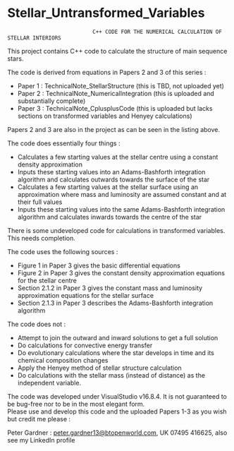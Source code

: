 # Stellar_Untransformed_Variables
                               C++ CODE FOR THE NUMERICAL CALCULATION OF STELLAR INTERIORS
                               
This project contains C++ code to calculate the structure of main sequence stars.

The code is derived from equations in Papers 2 and 3 of this series :

+ Paper 1 : TechnicalNote_StellarStructure         (this is TBD, not uploaded yet)
+ Paper 2 : TechnicalNote_NumericalIntegration     (this is uploaded and substantially complete)
+ Paper 3 : TechnicalNote_CplusplusCode            (this is uploaded but lacks sections on transformed variables and Henyey calculations)

Papers 2 and 3 are also in the project as can be seen in the listing above.

The code does essentially four things :

+ Calculates a few starting values at the stellar centre using a constant density approximation
+ Inputs these starting values into an Adams-Bashforth integration algorithm and calculates outwards towards the surface of the star
+ Calculates a few starting values at the stellar surface using an approximation where mass and luminosity are assumed constant and at their full values
+ Inputs these starting values into the same Adams-Bashforth integration algorithm and calculates inwards towards the centre of the star

There is some undeveloped code for calculations in transformed variables. This needs completion.

The code uses the following sources :

+ Figure 1 in Paper 3 gives the basic differential equations
+ Figure 2 in Paper 3 gives the constant density approximation equations for the stellar centre
+ Section 2.1.2 in Paper 3 gives the constant mass and luminosity approximation equations for the stellar surface
+ Section 2.1.3 in Paper 3 describes the Adams-Bashforth integration algorithm 

The code does not :

+ Attempt to join the outward and inward solutions to get a full solution
+ Do calculations for convective energy transfer
+ Do evolutionary calculations where the star develops in time and its chemical composition changes
+ Apply the Henyey method of stellar structure calculation
+ Do calculations with the stellar mass (instead of distance) as the independent variable.

The code was developed under VisualStudio v16.8.4. It is not guaranteed to be bug-free nor to be in the most elegant form.  
Please use and develop this code and the uploaded Papers 1-3 as you wish but credit me please : 

Peter Gardner : peter.gardner13@btopenworld.com, UK 07495 416625, also see my LinkedIn profile
